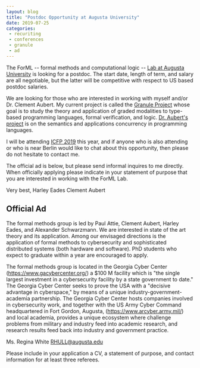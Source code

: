 ```yaml
---
layout: blog
title: "Postdoc Opportunity at Augusta University"
date: 2019-07-25
categories:
 - recuriting
 - conferences
 - granule
 - ad
---
```


The ForML -- formal methods and computational logic -- [Lab at Augusta University](https://the-au-forml-lab.github.io/index.html) is looking for a postdoc.  The start date, length of term, and salary are all negotiable, but the latter will be competitive with respect to US based postdoc salaries.

We are looking for those who are interested in working with myself and/or Dr. Clement Aubert.  My current project is called the [Granule Project](https://granule-project.github.io/) whose goal is to study the theory and application of graded modalities to type-based programming languages, formal verification, and logic.  [Dr. Aubert's project](http://spots.augusta.edu/caubert/) is on the semantics and applications concurrency in programming languages.

I will be attending [ICFP 2019](https://icfp19.sigplan.org/) this year, and if anyone who is also attending or who is near Berlin would like to chat about this opportunity, then please do not hesitate to contact me.

The official ad is below, but please send informal inquires to me directly.  When officially applying please indicate in your statement of purpose that you are interested in working with the ForML Lab.

Very best,
Harley Eades
Clement Aubert

Official Ad
-----------

The formal methods group is led by Paul Attie, Clement Aubert, Harley Eades, and Alexander Schwarzmann.  We are interested in state of the art theory and its application.  Among our envisaged directions is the application of formal methods to cybersecurity and sophisticated distributed systems (both hardware and software).  PhD students who expect to graduate within a year are encouraged to apply.

The formal methods group is located in the Georgia Cyber Center (https://www.gacybercenter.org/) a $100 M facility which is "the single largest investment in a cybersecurity facility by a state government to date."  The Georgia Cyber Center seeks to prove the USA with a "decisive advantage in cyberspace," by means of a unique industry-government-academia partnership.  The Georgia Cyber Center hosts companies involved in cybersecurity work, and together with the US Army Cyber Command headquartered in Fort Gordon, Augusta, (https://www.arcyber.army.mil/) and local academia, provides a unique ecosystem where challenge problems from military and industry feed into academic research, and research results feed back into industry and government practice.

Ms. Regina White
[RHULL@augusta.edu](mailto:RHULL@augusta.edu)

Please include in your application a CV, a statement of purpose, and contact information for at least three referees.
